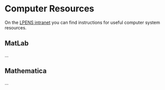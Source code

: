 # Computer Resources
On the [LPENS intranet](https://intranet-lpens.ext.phys.ens.fr/) you can find instructions for useful computer system resources.

## MatLab
...
## Mathematica
...
